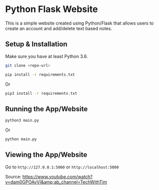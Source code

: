 # Python Flask Website

This is a simple website created using Python/Flask that allows users to create an account and add/delete text based notes.

## Setup & Installation

Make sure you have at least Python 3.6.

```bash
git clone <repo-url>
```

```bash
pip install -r requirements.txt
```
Or
```bash
pip3 install -r requirements.txt
```

## Running the App/Website

```bash
python3 main.py
```
Or 
```bash
python main.py
```

## Viewing the App/Website

Go to `http://127.0.0.1:5000` or `http://localhost:5000`


Source:
https://www.youtube.com/watch?v=dam0GPOAvVI&amp;ab_channel=TechWithTim
